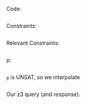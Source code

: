 Code:
```{.haskell include=3u.hs liquid=inplace}
```
Constraints:
```{.haskell include=3u.cons}
```
Relevant Constraints:
```{.haskell include=3u.mycons}
```
p:
```{.haskell include=3u.p}
```
`p` is UNSAT, so we interpolate
```{.haskell include=3u.i}
```
Our z3 query (and response):
```{.scheme include=3u.smt2}
```
